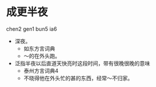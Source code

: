 # 成更半夜
chen2 gen1 bun5 ia6
+ 深夜。
  * 如东方言词典
  - ～的在外头跑。
+ 泛指半夜以后直道天快亮时这段时间，带有很晚很晚的意味
  * 泰州方言词典4
  - 不晓得他在外头忙的甚的东西，经常～不归家。
